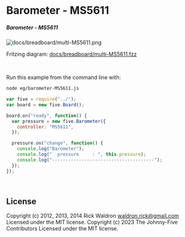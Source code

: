 <!--remove-start-->

# Barometer - MS5611

<!--remove-end-->






##### Barometer - MS5611



![docs/breadboard/multi-MS5611.png](breadboard/multi-MS5611.png)<br>

Fritzing diagram: [docs/breadboard/multi-MS5611.fzz](breadboard/multi-MS5611.fzz)

&nbsp;




Run this example from the command line with:
```bash
node eg/barometer-MS5611.js
```


```javascript
var five = require("../");
var board = new five.Board();

board.on("ready", function() {
  var pressure = new five.Barometer({
    controller: "MS5611",
  });

  pressure.on("change", function() {
    console.log("Barometer");
    console.log("  pressure     : ", this.pressure);
    console.log("--------------------------------------");
  });
});

```








&nbsp;

<!--remove-start-->

## License
Copyright (c) 2012, 2013, 2014 Rick Waldron <waldron.rick@gmail.com>
Licensed under the MIT license.
Copyright (c) 2023 The Johnny-Five Contributors
Licensed under the MIT license.

<!--remove-end-->
